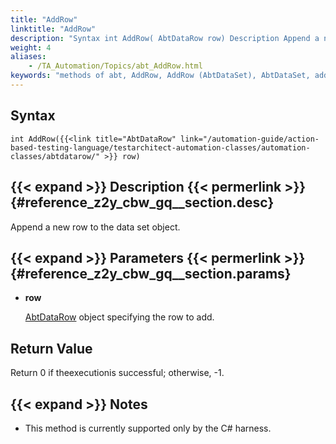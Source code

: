 ```yaml
--- 
title: "AddRow"
linktitle: "AddRow"
description: "Syntax int AddRow( AbtDataRow row) Description Append a new row to the data set object. Parameters row AbtDataRow object specifying the row to add. Return Value Return 0 if the execution is ..."
weight: 4
aliases: 
    - /TA_Automation/Topics/abt_AddRow.html
keywords: "methods of abt, AddRow, AddRow (AbtDataSet), AbtDataSet, addrow, abtdataset addrow, add row to data set, append row to data set, new row"
---
```


## Syntax

`int AddRow({{<link title="AbtDataRow" link="/automation-guide/action-based-testing-language/testarchitect-automation-classes/automation-classes/abtdatarow/" >}} row)`

## {{< expand >}} Description {{< permerlink >}} {#reference_z2y_cbw_gq__section.desc} 

Append a new row to the data set object.

## {{< expand >}} Parameters {{< permerlink >}} {#reference_z2y_cbw_gq__section.params} 

-   **row**

    [AbtDataRow](/automation-guide/action-based-testing-language/testarchitect-automation-classes/automation-classes/abtdatarow/) object specifying the row to add.


## Return Value

Return 0 if theexecutionis successful; otherwise, -1.

## {{< expand >}} Notes

-   This method is currently supported only by the C\# harness.




